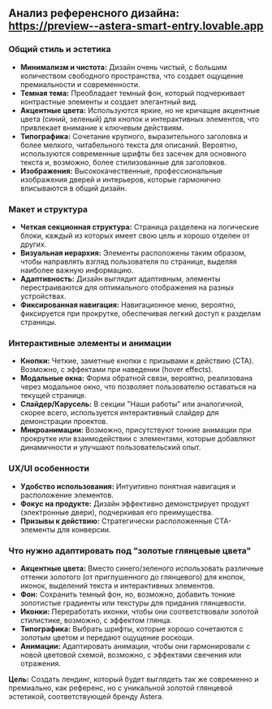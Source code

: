 ## Анализ референсного дизайна: https://preview--astera-smart-entry.lovable.app

### Общий стиль и эстетика

*   **Минимализм и чистота:** Дизайн очень чистый, с большим количеством свободного пространства, что создает ощущение премиальности и современности.
*   **Темная тема:** Преобладает темный фон, который подчеркивает контрастные элементы и создает элегантный вид.
*   **Акцентные цвета:** Используются яркие, но не кричащие акцентные цвета (синий, зеленый) для кнопок и интерактивных элементов, что привлекает внимание к ключевым действиям.
*   **Типографика:** Сочетание крупного, выразительного заголовка и более мелкого, читабельного текста для описаний. Вероятно, используются современные шрифты без засечек для основного текста и, возможно, более стилизованные для заголовков.
*   **Изображения:** Высококачественные, профессиональные изображения дверей и интерьеров, которые гармонично вписываются в общий дизайн.

### Макет и структура

*   **Четкая секционная структура:** Страница разделена на логические блоки, каждый из которых имеет свою цель и хорошо отделен от других.
*   **Визуальная иерархия:** Элементы расположены таким образом, чтобы направлять взгляд пользователя по странице, выделяя наиболее важную информацию.
*   **Адаптивность:** Дизайн выглядит адаптивным, элементы перестраиваются для оптимального отображения на разных устройствах.
*   **Фиксированная навигация:** Навигационное меню, вероятно, фиксируется при прокрутке, обеспечивая легкий доступ к разделам страницы.

### Интерактивные элементы и анимации

*   **Кнопки:** Четкие, заметные кнопки с призывами к действию (CTA). Возможно, с эффектами при наведении (hover effects).
*   **Модальные окна:** Форма обратной связи, вероятно, реализована через модальное окно, что позволяет пользователю оставаться на текущей странице.
*   **Слайдер/Карусель:** В секции "Наши работы" или аналогичной, скорее всего, используется интерактивный слайдер для демонстрации проектов.
*   **Микроанимации:** Возможно, присутствуют тонкие анимации при прокрутке или взаимодействии с элементами, которые добавляют динамичности и улучшают пользовательский опыт.

### UX/UI особенности

*   **Удобство использования:** Интуитивно понятная навигация и расположение элементов.
*   **Фокус на продукте:** Дизайн эффективно демонстрирует продукт (электронные двери), подчеркивая его преимущества.
*   **Призывы к действию:** Стратегически расположенные CTA-элементы для конверсии.

### Что нужно адаптировать под "золотые глянцевые цвета"

*   **Акцентные цвета:** Вместо синего/зеленого использовать различные оттенки золотого (от приглушенного до глянцевого) для кнопок, иконок, выделений текста и интерактивных элементов.
*   **Фон:** Сохранить темный фон, но, возможно, добавить тонкие золотистые градиенты или текстуры для придания глянцевости.
*   **Иконки:** Переработать иконки, чтобы они соответствовали золотой стилистике, возможно, с эффектом глянца.
*   **Типографика:** Выбрать шрифты, которые хорошо сочетаются с золотым цветом и передают ощущение роскоши.
*   **Анимации:** Адаптировать анимации, чтобы они гармонировали с новой цветовой схемой, возможно, с эффектами свечения или отражения.

**Цель:** Создать лендинг, который будет выглядеть так же современно и премиально, как референс, но с уникальной золотой глянцевой эстетикой, соответствующей бренду Astera.
